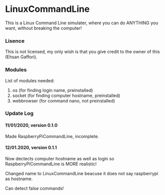 # LinuxCommandLine

This is a Linux Command Line simulater, where you can do ANYTHING you want, without breaking the computer!

### Lisence

This is not licensed, my only wish is that you give credit to the owner of this (Ehsan Gaffori).

### Modules

List of modules needed:

1. os (for finding login name, preinstalled)
2. socket (for finding computer hostname, preinstalled)
3. webbrowser (for command nano, not preinstalled)

### Update Log

#### 11/01/2020, version 0.1.0

Made RaspberryPiCommandLine, incomplete.

#### 12/01.2020, version 0.1.1

Now dectects computer hostname as well as login so RaspberryPiCommandLine is MORE realistic!

Changed name to LinuxCommandLine beacuse it does not say raspberrypi as hostname.

Can detect false commands!
